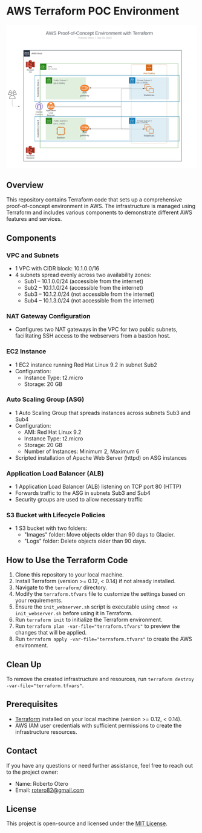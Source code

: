 # AWS Terraform POC Environment

![AWS Proof-of-Concept Environment](images/aws-proof-of-concept.jpg)

## Overview
This repository contains Terraform code that sets up a comprehensive proof-of-concept environment in AWS. The infrastructure is managed using Terraform and includes various components to demonstrate different AWS features and services.

## Components

### VPC and Subnets
- 1 VPC with CIDR block: 10.1.0.0/16
- 4 subnets spread evenly across two availability zones:
   - Sub1 – 10.1.0.0/24 (accessible from the internet)
   - Sub2 – 10.1.1.0/24 (accessible from the internet)
   - Sub3 – 10.1.2.0/24 (not accessible from the internet)
   - Sub4 – 10.1.3.0/24 (not accessible from the internet)

### NAT Gateway Configuration
- Configures two NAT gateways in the VPC for two public subnets, facilitating SSH access to the webservers from a bastion host.

### EC2 Instance
- 1 EC2 instance running Red Hat Linux 9.2 in subnet Sub2
- Configuration:
  - Instance Type: t2.micro
  - Storage: 20 GB

### Auto Scaling Group (ASG)
- 1 Auto Scaling Group that spreads instances across subnets Sub3 and Sub4
- Configuration:
  - AMI: Red Hat Linux 9.2
  - Instance Type: t2.micro
  - Storage: 20 GB
  - Number of Instances: Minimum 2, Maximum 6
- Scripted installation of Apache Web Server (httpd) on ASG instances

### Application Load Balancer (ALB)
- 1 Application Load Balancer (ALB) listening on TCP port 80 (HTTP)
- Forwards traffic to the ASG in subnets Sub3 and Sub4
- Security groups are used to allow necessary traffic

### S3 Bucket with Lifecycle Policies
- 1 S3 bucket with two folders:
  - "Images" folder: Move objects older than 90 days to Glacier.
  - "Logs" folder: Delete objects older than 90 days.

## How to Use the Terraform Code
1. Clone this repository to your local machine.
2. Install Terraform (version >= 0.12, < 0.14) if not already installed.
3. Navigate to the `terraform/` directory.
4. Modify the `terraform.tfvars` file to customize the settings based on your requirements.
5. Ensure the `init_webserver.sh` script is executable using `chmod +x init_webserver.sh` before using it in Terraform.
6. Run `terraform init` to initialize the Terraform environment.
7. Run `terraform plan -var-file="terraform.tfvars"` to preview the changes that will be applied.
8. Run `terraform apply -var-file="terraform.tfvars"` to create the AWS environment.

## Clean Up
To remove the created infrastructure and resources, run `terraform destroy -var-file="terraform.tfvars"`.

## Prerequisites
- [Terraform](https://www.terraform.io/downloads.html) installed on your local machine (version >= 0.12, < 0.14).
- AWS IAM user credentials with sufficient permissions to create the infrastructure resources.

## Contact

If you have any questions or need further assistance, feel free to reach out to the project owner:

- Name: Roberto Otero
- Email: rotero82@gmail.com

## License
This project is open-source and licensed under the [MIT License](LICENSE).

